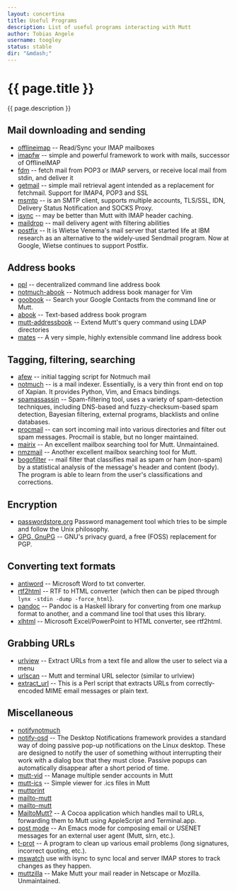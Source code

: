 ```yaml
---
layout: concertina
title: Useful Programs
description: List of useful programs interacting with Mutt
author: Tobias Angele
username: toogley
status: stable
dir: "&mdash;"
---
```


# {{ page.title }}

{{ page.description }}

## Mail downloading and sending

* [offlineimap](https://github.com/OfflineIMAP/offlineimap) -- Read/Sync your
  IMAP mailboxes
* [imapfw](https://github.com/OfflineIMAP/imapfw) -- simple and powerful
  framework to work with mails, successor of OfflineIMAP
* [fdm](https://github.com/nicm/fdm) -- fetch mail from POP3 or IMAP servers,
  or receive local mail from stdin, and deliver it
* [getmail](http://pyropus.ca/software/getmail/) -- simple mail retrieval agent
  intended as a replacement for fetchmail. Support for IMAP4, POP3 and SSL
* [msmtp](http://msmtp.sourceforge.net/) -- is an SMTP client, supports
  multiple accounts, TLS/SSL, IDN, Delivery Status Notification and SOCKS
  Proxy.
* [isync](http://isync.sourceforge.net/) -- may be better than Mutt with IMAP
  header caching.
* [maildrop](http://www.courier-mta.org/maildrop/) -- mail delivery agent with
  filtering abilities
* [postfix](http://www.postfix.org/) -- It is Wietse Venema's mail server that
  started life at IBM research as an alternative to the widely-used Sendmail
  program. Now at Google, Wietse continues to support Postfix.

## Address books

* [ppl](http://ppladdressbook.org/) -- decentralized command line address book
* [notmuch-abook](https://github.com/guyzmo/notmuch-abook) -- Notmuch address
  book manager for Vim
* [goobook](https://pypi.python.org/pypi/goobook/1.9) -- Search your Google
  Contacts from the command line or Mutt.
* [abook](http://abook.sourceforge.net/) -- Text-based address book program
* [mutt-addressbook](https://pypi.python.org/pypi/mutt-addressbook) -- Extend
  Mutt's query command using LDAP directories
* [mates](https://github.com/pimutils/mates.rs) -- A very simple, highly
  extensible command line address book

## Tagging, filtering, searching

* [afew](https://github.com/afewmail/afew) -- initial tagging script for
  Notmuch mail
* [notmuch](https://notmuchmail.org/) -- is a mail indexer. Essentially, is
  a very thin front end on top of Xapian. It provides Python, Vim, and Emacs
  bindings.
* [spamassassin](https://spamassassin.apache.org/) -- Spam-filtering tool, uses
  a variety of spam-detection techniques, including DNS-based and
  fuzzy-checksum-based spam detection, Bayesian filtering, external programs,
  blacklists and online databases.
* [procmail](https://wiki.archlinux.org/index.php/Procmail) -- can sort
  incoming mail into various directories and filter out spam messages. Procmail
  is stable, but no longer maintained.
* [mairix](http://www.rpcurnow.force9.co.uk/mairix/) -- An excellent mailbox
  searching tool for Mutt. Unmaintained.
* [nmzmail](http://flpsed.org/nmzmail.html) -- Another excellent mailbox
  searching tool for Mutt.
* [bogofilter](http://bogofilter.sourceforge.net/) -- mail filter that
  classifies mail as spam or ham (non-spam) by a statistical analysis of the
  message's header and content (body). The program is able to learn from the
  user's classifications and corrections.

## Encryption

* [passwordstore.org](https://www.passwordstore.org/) Password management tool
  which tries to be simple and follow the Unix philosophy.
* [GPG, GnuPG](https://www.gnupg.org/) -- GNU's privacy guard, a free (FOSS)
  replacement for PGP.

## Converting text formats

* [antiword](http://www.winfield.demon.nl/) -- Microsoft Word to txt converter.
* [rtf2html](https://www.wagner.pp.ru/~vitus/software/catdoc/) -- RTF to HTML
  converter (which then can be piped through `lynx -stdin -dump -force_html`).
* [pandoc](https://pandoc.org/) -- Pandoc is a Haskell library for converting
  from one markup format to another, and a command line tool that uses this
  library.
* [xlhtml](http://chicago.sourceforge.net/xlhtml/) -- Microsoft
  Excel/PowerPoint to HTML converter, see rtf2html.

## Grabbing URLs

* [urlview](https://github.com/sigpipe/urlview) -- Extract URLs from a text
  file and allow the user to select via a menu
* [urlscan](https://github.com/firecat53/urlscan) -- Mutt and terminal URL
  selector (similar to urlview)
* [extract_url](https://www.memoryhole.net/~kyle/extract_url/) -- This is a Perl
  script that extracts URLs from correctly-encoded MIME email messages or plain
  text.

## Miscellaneous

* [notifynotmuch](https://github.com/kspi/notifymuch)
* [notify-osd](https://launchpad.net/notify-osd) -- The Desktop Notifications
  framework provides a standard way of doing passive pop-up notifications on
  the Linux desktop. These are designed to notify the user of something without
  interrupting their work with a dialog box that they must close. Passive
  popups can automatically disappear after a short period of time.
* [mutt-vid](https://github.com/protist/mutt-vid) -- Manage multiple sender
  accounts in Mutt
* [mutt-ics](https://github.com/dmedvinsky/mutt-ics) -- Simple viewer for .ics
  files in Mutt
* [muttprint](http://muttprint.sourceforge.net/)
* [mailto-mutt](https://dset0x.github.io/mailto-mutt.html)
* [mailto-mutt](https://github.com/pazz/scripts/blob/master/mailto-mutt)
* [MailtoMutt?](http://mailtomutt.sourceforge.net/) -- A Cocoa application
  which handles mail to URLs, forwarding them to Mutt using AppleScript and
  Terminal.app.
* [post mode](http://post-mode.sourceforge.net/) -- An Emacs mode for composing
  email or USENET messages for an external user agent (Mutt, slrn, etc.).
* [t-prot](http://www.escape.de/users/tolot/mutt/) -- A program to clean up
  various email problems (long signatures, incorrect quoting, etc.).
* [mswatch](http://mswatch.sourceforge.net/) use with isync to sync local and
  server IMAP stores to track changes as they happen.
* [muttzilla](https://sourceforge.net/projects/muttzilla/) -- Make Mutt your
  mail reader in Netscape or Mozilla. Unmaintained.

